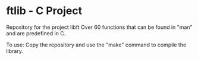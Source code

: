 # ftlib - C Project
Repository for the project libft
Over 60 functions that can be found in "man" and are predefined in C.

To use:
Copy the repository and use the "make" command to compile the library.
